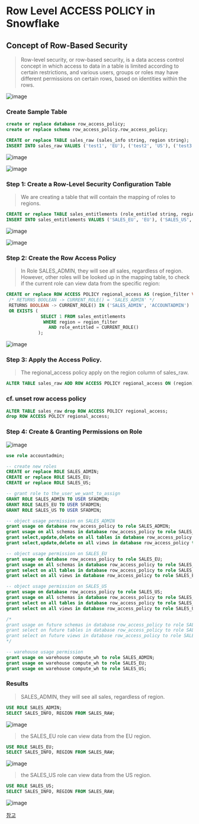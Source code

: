 # Row Level ACCESS POLICY in Snowflake

## Concept of Row-Based Security
> Row-level security, or row-based security, is a data access control concept in which access to data in a table is limited according to certain restrictions, and various users, groups or roles may have different permissions on certain rows, based on identities within the rows.

![image](https://user-images.githubusercontent.com/52474199/184362707-38e93778-8da3-476c-bc16-6a7de6990c6a.png)


### Create Sample Table

```sql
create or replace database row_access_policy;
create or replace schema row_access_policy.row_access_policy;

CREATE or replace TABLE sales_raw (sales_info string, region string); 
INSERT INTO sales_raw VALUES ('test1', 'EU'), ('test2', 'US'), ('test3', 'UK'), ('test4', 'KR'), ('test5', 'JP'); 
```
![image](https://github.com/SeongjaeHuh/hallym/assets/52474199/99365c50-300d-4995-85e6-46c066cb271e)

![image](https://user-images.githubusercontent.com/52474199/184526119-b24349bf-bdda-444b-aebf-945135568b3b.png)




### Step 1: Create a Row-Level Security Configuration Table
> We are creating a table that will contain the mapping of roles to regions.

```sql
CREATE or replace TABLE sales_entitlements (role_entitled string, region string); 
INSERT INTO sales_entitlements VALUES ('SALES_EU', 'EU'), ('SALES_US', 'US'), ('SALES_UK', 'UK'), ('SALES_KR', 'KR'), ('SALES_JP', 'JP');
```
![image](https://github.com/SeongjaeHuh/hallym/assets/52474199/fdccdf05-4ee7-4c5d-b954-70f9992b46c5)

![image](https://user-images.githubusercontent.com/52474199/184526100-7388e85e-e240-4938-866b-b65e67bed482.png)


###  Step 2: Create the Row Access Policy
> In Role SALES_ADMIN, they will see all sales, regardless of region.  
> However, other roles will be looked up in the mapping table, to check if the current role can view data from the specific region:

```sql
CREATE or replace ROW ACCESS POLICY regional_access AS (region_filter VARCHAR) 
 /* RETURNS BOOLEAN -> CURRENT_ROLE() = 'SALES_ADMIN' */
 RETURNS BOOLEAN -> CURRENT_ROLE() IN ('SALES_ADMIN', 'ACCOUNTADMIN')
 OR EXISTS (
             SELECT 1 FROM sales_entitlements   
              WHERE region = region_filter 
                AND role_entitled = CURRENT_ROLE()
            );
```
![image](https://github.com/SeongjaeHuh/hallym/assets/52474199/62595878-6a22-45a1-b6d5-b4142982bc14)


### Step 3: Apply the Access Policy.
> The regional_access policy apply on the region column of sales_raw.

```sql
ALTER TABLE sales_raw ADD ROW ACCESS POLICY regional_access ON (region);
```

### cf. unset row access policy
```sql
ALTER TABLE sales_raw drop ROW ACCESS POLICY regional_access;
drop ROW ACCESS POLICY regional_access;
```


### Step 4: Create & Granting Permissions on Role
![image](https://github.com/SeongjaeHuh/hallym/assets/52474199/df51210b-8d48-4c45-aed4-4e0b2c23159c)

```sql
use role accountadmin;

-- create new roles
CREATE or replace ROLE SALES_ADMIN;
CREATE or replace ROLE SALES_EU;
CREATE or replace ROLE SALES_US;

-- grant role to the_user_we_want_to_assign
GRANT ROLE SALES_ADMIN TO USER SFADMIN;
GRANT ROLE SALES_EU TO USER SFADMIN;
GRANT ROLE SALES_US TO USER SFADMIN;

-- object usage permission on SALES_ADMIN
grant usage on database row_access_policy to role SALES_ADMIN;
grant usage on all schemas in database row_access_policy to role SALES_ADMIN;
grant select,update,delete on all tables in database row_access_policy to role SALES_ADMIN;
grant select,update,delete on all views in database row_access_policy to role SALES_ADMIN;

-- object usage permission on SALES_EU
grant usage on database row_access_policy to role SALES_EU;
grant usage on all schemas in database row_access_policy to role SALES_EU;
grant select on all tables in database row_access_policy to role SALES_EU;
grant select on all views in database row_access_policy to role SALES_EU;

-- object usage permission on SALES_US
grant usage on database row_access_policy to role SALES_US;
grant usage on all schemas in database row_access_policy to role SALES_US;
grant select on all tables in database row_access_policy to role SALES_US;
grant select on all views in database row_access_policy to role SALES_US;

/*
grant usage on future schemas in database row_access_policy to role SALES_ADMIN;
grant select on future tables in database row_access_policy to role SALES_ADMIN;
grant select on future views in database row_access_policy to role SALES_ADMIN;
*/

-- warehouse usage permission
grant usage on warehouse compute_wh to role SALES_ADMIN;
grant usage on warehouse compute_wh to role SALES_EU;
grant usage on warehouse compute_wh to role SALES_US;

```

### Results
> SALES_ADMIN, they will see all sales, regardless of region. 
```sql
USE ROLE SALES_ADMIN;
SELECT SALES_INFO, REGION FROM SALES_RAW;
```
![image](https://user-images.githubusercontent.com/52474199/184526832-a9350566-1765-47de-b74b-7f78887cb6fe.png)

> the SALES_EU role can view data from the EU region.
```sql
USE ROLE SALES_EU;
SELECT SALES_INFO, REGION FROM SALES_RAW;
```
![image](https://user-images.githubusercontent.com/52474199/184526858-375bce49-2923-4630-96b2-1808af8bce8e.png)

> the SALES_US role can view data from the US region.
```sql
USE ROLE SALES_US;
SELECT SALES_INFO, REGION FROM SALES_RAW;
```

![image](https://user-images.githubusercontent.com/52474199/184526887-4f66514b-14b0-4e80-ad40-728bc9356236.png)

[참고](https://blog.satoricyber.com/snowflake-row-level-sec/)
